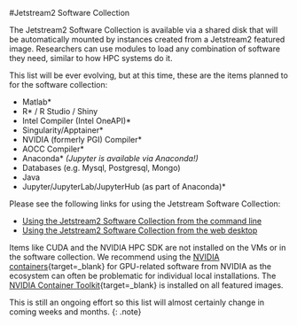 #Jetstream2 Software Collection

The Jetstream2 Software Collection is available via a shared disk that will be automatically mounted by instances created from a Jetstream2 featured image. Researchers can use modules to load any combination of software they need, similar to how HPC systems do it.

This list will be ever evolving, but at this time, these are the items planned to for the software collection:

* Matlab\*
* R\* / R Studio / Shiny
* Intel Compiler (Intel OneAPI)\*
* Singularity/Apptainer\*
* NVIDIA (formerly PGI) Compiler\*
* AOCC Compiler\*
* Anaconda\* *(Jupyter is available via Anaconda!)*
* Databases (e.g. Mysql, Postgresql, Mongo)
* Java
* Jupyter/JupyterLab/JupyterHub (as part of Anaconda)\*

Please see the following links for using the Jetstream Software Collection:

* [Using the Jetstream2 Software Collection from the command line](usingsoftware-cli.md)
* [Using the Jetstream2 Software Collection from the web desktop](usingsoftware-desktop.md)

Items like CUDA and the NVIDIA HPC SDK are not installed on the VMs or in the software collection. We recommend using the [NVIDIA containers](https://catalog.ngc.nvidia.com/containers){target=_blank} for GPU-related software from NVIDIA as the ecosystem can often be problematic for individual local installations. The [NVIDIA Container Toolkit](https://docs.nvidia.com/datacenter/cloud-native/container-toolkit/overview.html){target=_blank} is installed on all featured images.

This is still an ongoing effort so this list will almost certainly change in coming weeks and months.
{: .note}
